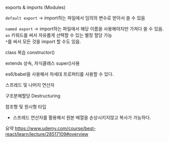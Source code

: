 exports & imports (Modules)

`default export` -> import하는 파일에서 임의의 변수로 받아서 쓸 수 있음

`named export` ->
import하는 파일에서 해당 이름을 사용해야지만 가져다 쓸 수 있음.  
 `as` 키워드를 써서 자유롭게 선택할 수 있는 별칭 할당 가능  
 `*`를 써서 모든 것을 import 할 수도 있음.

class 복습
constructor()

extends 상속, 자식클래스 super()사용

es6/babel을 사용해서 차세대 프로퍼티를 사용할 수 있다.

스프레드 및 나머지 연산자

구조분해할당 Destructuring

참조형 및 원시형 타입

- 스프레드 연산자를 활용해서 원본 배열을 손상시키지않고 복사가 가능하다.

요약
https://www.udemy.com/course/best-react/learn/lecture/28517109#overview
